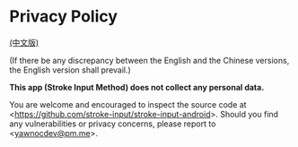 # Privacy Policy

[(中文版)](PRIVACY-zh.md)

(If there be any discrepancy between the English and the Chinese versions,
the English version shall prevail.)

**This app (Stroke Input Method) does not collect any personal data.**

You are welcome and encouraged to inspect the source code at
<<https://github.com/stroke-input/stroke-input-android>>.
Should you find any vulnerabilities or privacy concerns,
please report to <<yawnocdev@pm.me>>.
